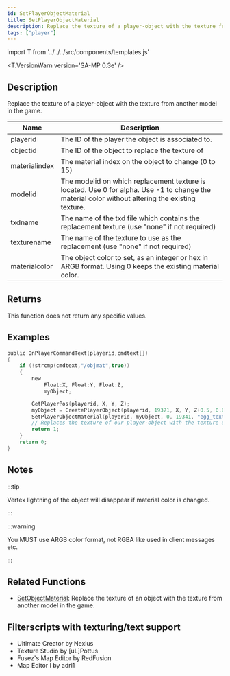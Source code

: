 ```yaml
---
id: SetPlayerObjectMaterial
title: SetPlayerObjectMaterial
description: Replace the texture of a player-object with the texture from another model in the game.
tags: ["player"]
---
```


import T from '../../../src/components/templates.js'

<T.VersionWarn version='SA-MP 0.3e' />

## Description

Replace the texture of a player-object with the texture from another model in the game.

| Name          | Description                                                                                                                                      |
| ------------- | ------------------------------------------------------------------------------------------------------------------------------------------------ |
| playerid      | The ID of the player the object is associated to.                                                                                                |
| objectid      | The ID of the object to replace the texture of                                                                                                   |
| materialindex | The material index on the object to change (0 to 15)                                                                                             |
| modelid       | The modelid on which replacement texture is located. Use 0 for alpha. Use -1 to change the material color without altering the existing texture. |
| txdname       | The name of the txd file which contains the replacement texture (use "none" if not required)                                                     |
| texturename   | The name of the texture to use as the replacement (use "none" if not required)                                                                   |
| materialcolor | The object color to set, as an integer or hex in ARGB format. Using 0 keeps the existing material color.                                         |

## Returns

This function does not return any specific values.

## Examples

```c
public OnPlayerCommandText(playerid,cmdtext[])
{
    if (!strcmp(cmdtext,"/objmat",true))
    {
        new
            Float:X, Float:Y, Float:Z,
            myObject;

        GetPlayerPos(playerid, X, Y, Z);
        myObject = CreatePlayerObject(playerid, 19371, X, Y, Z+0.5, 0.0, 0.0, 0.0, 300.0);
        SetPlayerObjectMaterial(playerid, myObject, 0, 19341, "egg_texts", "easter_egg01", 0xFFFFFFFF);
        // Replaces the texture of our player-object with the texture of model 19341
        return 1;
    }
    return 0;
}
```

## Notes

:::tip

Vertex lightning of the object will disappear if material color is changed.

:::

:::warning

You MUST use ARGB color format, not RGBA like used in client messages etc.

:::

## Related Functions

- [SetObjectMaterial](SetObjectMaterial.md): Replace the texture of an object with the texture from another model in the game.

## Filterscripts with texturing/text support

- Ultimate Creator by Nexius
- Texture Studio by \[uL\]Pottus
- Fusez's Map Editor by RedFusion
- Map Editor I by adri1
